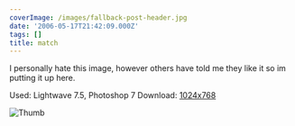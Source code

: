 ```yaml
---
coverImage: /images/fallback-post-header.jpg
date: '2006-05-17T21:42:09.000Z'
tags: []
title: match
---
```


I personally hate this image, however others have told me they like it so im putting it up here.

Used: Lightwave 7.5, Photoshop 7
Download: [1024x768](https://www.mikecann.co.uk/Images/Art-Full/match.jpg)

![Thumb](https://www.mikecann.co.uk/Images/Art-Thumbs/match.gif "Thumb")
